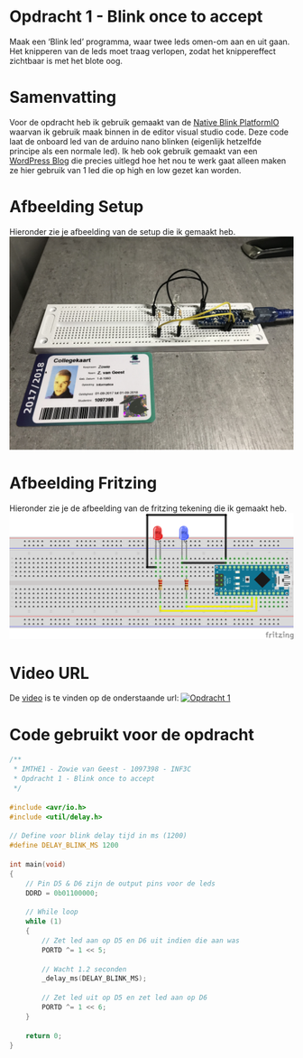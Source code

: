 # Opdracht 1 - Blink once to accept

Maak	een	‘Blink	led’	programma,	waar	twee	leds	omen-om aan	 en	 uit	 gaan.	 Het	 knipperen	 van	 de	 leds moet	traag	verlopen,	zodat	het	knippereffect	zichtbaar is	met	het	blote	oog.

# Samenvatting

Voor de opdracht heb ik gebruik gemaakt van de [Native Blink PlatformIO] waarvan ik gebruik maak binnen in de editor visual studio code. Deze code laat de onboard led van de arduino nano blinken (eigenlijk hetzelfde principe als een normale led). Ik heb ook gebruik gemaakt van een [WordPress Blog] die precies uitlegd hoe het nou te werk gaat alleen maken ze hier gebruik van 1 led die op high en low gezet kan worden. 

# Afbeelding Setup

Hieronder zie je afbeelding van de setup die ik gemaakt heb.
[![Opdracht 1 - Setup](https://github.com/zowie93/IMTHE1/blob/master/opdrachten/opdracht_1/assets/img/opdracht1_setup.JPG?raw=true)](https://github.com/zowie93/IMTHE1/blob/master/opdrachten/opdracht_1/assets/img/opdracht1_setup.JPG?raw=true)


# Afbeelding Fritzing

Hieronder zie je de afbeelding van de fritzing tekening die ik gemaakt heb.
[![Opdracht 1 - Fritzing](https://github.com/zowie93/IMTHE1/blob/master/opdrachten/opdracht_1/assets/img/opdracht1_fritzing_bb.png?raw=true)](https://github.com/zowie93/IMTHE1/blob/master/opdrachten/opdracht_1/assets/img/opdracht1_fritzing_bb.png?raw=true)

# Video URL

De [video] is te vinden op de onderstaande url:
[![Opdracht 1](https://img.youtube.com/vi/ttEtQj9GnBg/maxresdefault.jpg)](https://www.youtube.com/watch?v=ttEtQj9GnBg)

# Code gebruikt voor de opdracht
```c
/**
 * IMTHE1 - Zowie van Geest - 1097398 - INF3C
 * Opdracht 1 - Blink once to accept
 */

#include <avr/io.h>
#include <util/delay.h>

// Define voor blink delay tijd in ms (1200)
#define DELAY_BLINK_MS 1200

int main(void)
{
    // Pin D5 & D6 zijn de output pins voor de leds
    DDRD = 0b01100000;

    // While loop
    while (1)
    {
        // Zet led aan op D5 en D6 uit indien die aan was
        PORTD ^= 1 << 5;

        // Wacht 1.2 seconden
        _delay_ms(DELAY_BLINK_MS);

        // Zet led uit op D5 en zet led aan op D6
        PORTD ^= 1 << 6;
    }

    return 0;
}

```

[WordPress Blog]: <https://balau82.wordpress.com/2011/03/29/programming-arduino-uno-in-pure-c/>
[Native Blink PlatformIO]: <https://github.com/platformio/platform-atmelavr/tree/develop/examples/native-blink>
[video]: <https://youtu.be/ttEtQj9GnBg>
